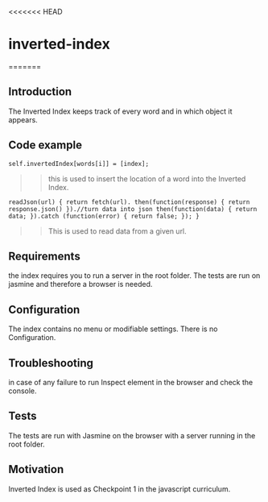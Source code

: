 <<<<<<< HEAD
# inverted-index
=======
## Introduction

The Inverted Index keeps track of every word and in which object it appears.

## Code example
`self.invertedIndex[words[i]] = [index];`
>>this is used to insert the location of a word into the Inverted Index.

`readJson(url) {
    return fetch(url).
      then(function(response) {
      return response.json()
    }).//turn data into json
      then(function(data) {
        return data;
      }).catch (function(error) {
        return false;
    });
  }
`
>>This is used to read data from a given url.

## Requirements
the index requires you to run a server in the root folder.
The tests are run on jasmine and therefore a browser is needed.

## Configuration
The index contains no menu or modifiable settings. There is no Configuration.

## Troubleshooting
in case of any failure to run Inspect element in the browser and check the console.

## Tests
The tests are run with Jasmine on the browser with a server running in the root folder.

## Motivation
Inverted Index is used as Checkpoint 1 in the javascript curriculum.
